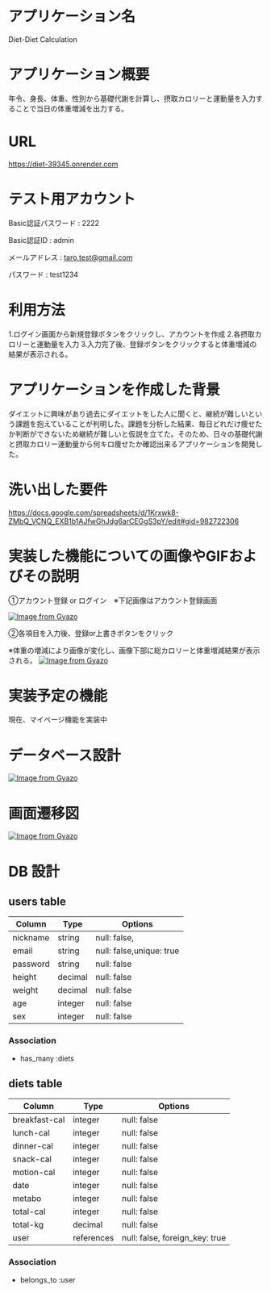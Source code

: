 # アプリケーション名
  Diet-Diet Calculation

# アプリケーション概要
  年令、身長、体重、性別から基礎代謝を計算し、摂取カロリーと運動量を入力することで当日の体重増減を出力する。

# URL
  https://diet-39345.onrender.com

# テスト用アカウント
  Basic認証パスワード : 2222

  Basic認証ID  : admin

  メールアドレス : taro.test@gmail.com

  パスワード : test1234

# 利用方法
  1.ログイン画面から新規登録ボタンをクリックし、アカウントを作成
  2.各摂取カロリーと運動量を入力
  3.入力完了後、登録ボタンをクリックすると体重増減の結果が表示される。


# アプリケーションを作成した背景
  ダイエットに興味があり過去にダイエットをした人に聞くと、継続が難しいという課題を抱えていることが判明した。課題を分析した結果、毎日どれだけ痩せたか判断ができないため継続が難しいと仮説を立てた。そのため、日々の基礎代謝と摂取カロリー運動量から何キロ痩せたか確認出来るアプリケーションを開発した。

# 洗い出した要件
  https://docs.google.com/spreadsheets/d/1Krxwk8-ZMbQ_VCNQ_EXB1b1AJfwGhJdg6arCEGgS3pY/edit#gid=982722306

# 実装した機能についての画像やGIFおよびその説明
  ①アカウント登録 or ログイン　※下記画像はアカウント登録画面

  [![Image from Gyazo](https://i.gyazo.com/66b285e0a6172b53dcd4ac2198796b97.png)](https://gyazo.com/66b285e0a6172b53dcd4ac2198796b97)


  ②各項目を入力後、登録or上書きボタンをクリック

  ※体重の増減により画像が変化し、画像下部に総カロリーと体重増減結果が表示される。
  [![Image from Gyazo](https://i.gyazo.com/3175a85898eace73a2bc5ac1df8c9d74.png)](https://gyazo.com/3175a85898eace73a2bc5ac1df8c9d74)



# 実装予定の機能
  現在、マイページ機能を実装中


# データベース設計
  [![Image from Gyazo](https://i.gyazo.com/2c6203c4175bf1134ca7d6cc5c02d959.png)](https://gyazo.com/2c6203c4175bf1134ca7d6cc5c02d959)

# 画面遷移図
  [![Image from Gyazo](https://i.gyazo.com/a7a82c577ad50be69e996d39b02ae013.png)](https://gyazo.com/a7a82c577ad50be69e996d39b02ae013)


# DB 設計

## users table

| Column             | Type                | Options                   |
|--------------------|---------------------|---------------------------|
| nickname           | string              | null: false,              |
| email              | string              | null: false,unique: true  |
| password           | string              | null: false               |
| height             | decimal              | null: false               |
| weight             | decimal              | null: false               |
| age                | integer              | null: false               |
| sex                | integer              | null: false               |



### Association

* has_many :diets


## diets table

| Column                              | Type       | Options                        |
|-------------------------------------|------------|--------------------------------|
| breakfast-cal                       | integer    | null: false                    |
| lunch-cal                           | integer    | null: false                    |
| dinner-cal                          | integer    | null: false                    |
| snack-cal                           | integer    | null: false                    |
| motion-cal                          | integer    | null: false                    |
| date                                | integer    | null: false                    |
| metabo                              | integer    | null: false                    |
| total-cal                           | integer    | null: false                    |
| total-kg                            | decimal    | null: false                    |
| user                                | references | null: false, foreign_key: true |

### Association

- belongs_to :user

